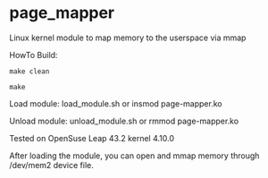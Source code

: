 # page_mapper
Linux kernel module to map memory to the userspace via mmap

HowTo Build: 

    make clean
    
    make

Load module:   load_module.sh or insmod page-mapper.ko

Unload module: unload_module.sh or rmmod page-mapper.ko

Tested on OpenSuse Leap 43.2 kernel 4.10.0

After loading the module, you can open and mmap memory through /dev/mem2 device file.
